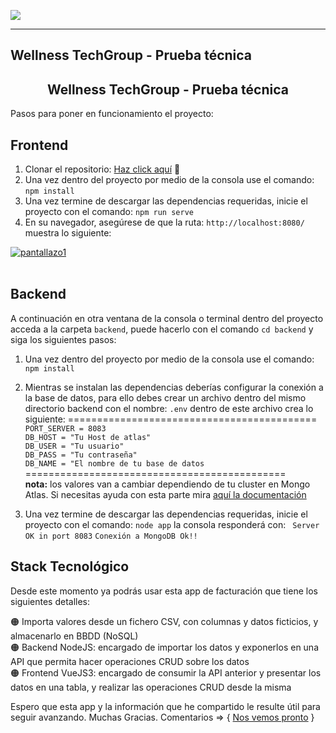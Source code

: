 ![](https://cdn-images-1.medium.com/fit/t/1600/480/1*4izVrbT8LE14PeLaBg9vjA.png)


----------
<p align=center>

## Wellness TechGroup - Prueba técnica
</p>
<center> 
 
 ## Wellness TechGroup - Prueba técnica 
</center>

Pasos para poner en funcionamiento el proyecto:

 ## **Frontend**
1. Clonar el repositorio: [Haz click aquí](https://github.com/DesarrolloWebSeven/wellness.git) :floppy_disk:
2. Una vez dentro del proyecto por medio de la consola use el comando: `npm install`
3. Una vez termine de descargar las dependencias requeridas, inicie el proyecto con el comando: `npm run serve`
4. En su navegador, asegúrese de que la ruta: `http://localhost:8080/` muestra lo siguiente:

<a href="#"><img src="https://i.ibb.co/N3cJ4ZW/pantallazo1.png" alt="pantallazo1" border="0"></a><br /><a target='_blank' href='https://imgbb.com/'></a><br />

## **Backend**
A continuación en otra ventana de la consola o terminal dentro del proyecto acceda a la carpeta `backend`, puede hacerlo con el comando `cd backend` y siga los siguientes pasos:

1. Una vez dentro del proyecto por medio de la consola use el comando: `npm install`
2. Mientras se instalan las dependencias deberías configurar la conexión a la base de datos, para ello debes crear un archivo dentro del mismo directorio backend con el nombre: `.env` dentro de este archivo crea lo siguiente:
===========================================<br>
`PORT_SERVER = 8083` <br>
`DB_HOST = "Tu Host de atlas"`<br>
`DB_USER = "Tu usuario"`<br>
`DB_PASS = "Tu contraseña"`<br>
`DB_NAME = "El nombre de tu base de datos`<br>
=============================================<br>
**nota:** los valores van a cambiar dependiendo de tu cluster en Mongo Atlas. Si necesitas ayuda con esta parte mira [aquí la documentación](https://docs.atlas.mongodb.com/driver-connection/)

3. Una vez termine de descargar las dependencias requeridas, inicie el proyecto con el comando: `node app` la consola responderá con: 
` Server OK in port 8083` 
`Conexión a MongoDB Ok!!`

## **Stack Tecnológico**
Desde este momento ya podrás usar esta app de facturación que tiene los siguientes detalles:

🟠 Importa valores desde un fichero CSV, con columnas y datos ficticios, y almacenarlo en BBDD (NoSQL)<br>
🟠 Backend NodeJS: encargado de importar los datos y exponerlos en una API que permita hacer operaciones CRUD sobre los datos <br>
🟠 Frontend VueJS3: encargado de consumir la API anterior y presentar los datos en una tabla, y realizar las operaciones CRUD desde la misma


Espero que esta app y la información que he compartido le resulte útil para seguir avanzando.
Muchas Gracias.
Comentarios => { [Nos vemos pronto](https://www.linkedin.com/in/victorbonillac/) } 

